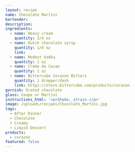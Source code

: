 ```yaml
---
layout: recipe
name: Chocolate Martini
bartender:
description:
ingredients:
  - name: Heavy cream
    quantity: 3/4 oz
  - name: Dutch chocolate syrup
    quantity: 1/4 oz
    link:
  - name: Modest Vodka
    quantity: 1 oz
  - name: Creme de Cacao
    quantity: 1 oz
  - name: Bittercube Corazon Bitters
    quantity: 1 dropper/dash
    link: https://store.bittercube.com/products/corazon
garnish: Grated chocolate
glass: Coupe or Martini
instructions_html: '<p>Shake, strain.</p>'
image: /uploads/recipes/Chocolate_Martini.jpg
tags:
  - After Dinner
  - Chocolate
  - Creamy
  - Liquid Dessert
products:
  - corazon
featured: false
---
```



